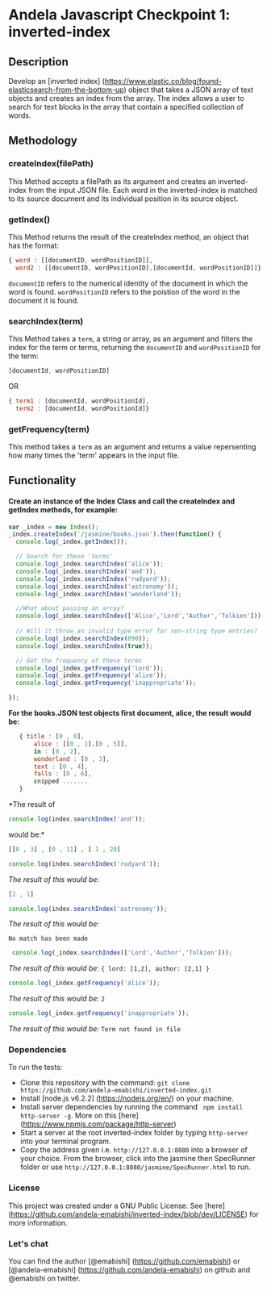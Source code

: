 # Andela Javascript Checkpoint 1: inverted-index
## Description
Develop an [inverted index] (https://www.elastic.co/blog/found-elasticsearch-from-the-bottom-up) object that takes a JSON array of text objects and creates an index from the array. The index allows a user to search for text blocks in the array that contain a specified collection of words.

## Methodology
### createIndex(filePath)
This Method accepts a filePath as its argument and creates an inverted-index from the input JSON file. Each word in the inverted-index is matched to its source document and its individual position in its source object.

### getIndex()
This Method returns the result of the createIndex method, an object that has the format:
```javaScript
{ word : [[documentID, wordPositionID]],
  word2 : [[documentID, wordPositionID],[documentId, wordPositionID]]}
 ```
`documentID` refers to the numerical identity of the document in which the word is found.
`wordPositionID` refers to the poistion of the word in the document it is found.

### searchIndex(term)
This Method takes a `term`, a string or array, as an argument and filters the index for the term or terms, returning the `documentID` and `wordPositionID` for the term:
```javaScript
[documentId, wordPositionID]
```
OR
```javaScript
{ term1 : [documentId, wordPositionId],
  term2 : [documentId, wordPositionId]}
```

### getFrequency(term)
This method takes a `term` as an argument and returns a value repersenting how many times the 'term' appears in the input file.

## Functionality
#### Create an instance of the Index Class and call the createIndex and getIndex methods, for example:

```javaScript
var _index = new Index();
_index.createIndex('/jasmine/books.json').then(function() {
  console.log(_index.getIndex());

  // Search for these 'terms'
  console.log(_index.searchIndex('alice'));
  console.log(_index.searchIndex('and'));
  console.log(_index.searchIndex('rudyard'));
  console.log(_index.searchIndex('astronomy'));
  console.log(_index.searchIndex('wonderland'));

  //What about passing an array?
  console.log(_index.searchIndex(['Alice','Lord','Author','Tolkien']));
  
  // Will it throw an invalid type error for non-string type entries?
  console.log(_index.searchIndex(090));
  console.log(_index.searchIndex(true));

  // Get the frequency of these terms
  console.log(_index.getFrequency('lord'));
  console.log(_index.getFrequency('alice'));
  console.log(_index.getFrequency('inappropriate'));

});
```

**For the books.JSON test objects first document, alice, the result would be:**

```javaScript
   { title : [0 , 0],
	   alice : [[0 , 1],[0 , 5]],
	   in : [0 , 2],
	   wonderland : [0 , 3],
	   text : [0 , 4],
	   falls : [0 , 6],
	   snipped .......
   }
```
  

*The result of 
```javaScript
console.log(index.searchIndex('and'));
``` 
would be:*

```javaScript
[[0 , 3] , [0 , 11] , [ 1 , 20]
```

```javaScript
console.log(index.searchIndex('rudyard'));
```
*The result of this would be:*
```javaScript
[2 , 1]
```

```javaScript
console.log(index.searchIndex('astronomy'));
```
*The result of this would be:*
```
No match has been made
```

```javaScript
 console.log(_index.searchIndex(['Lord','Author','Tolkien']));
```
*The result of this would be:*
```{ lord: [1,2], author: [2,1] }```

```javaScript
console.log(_index.getFrequency('alice'));
```
*The result of this would be:* `2`

```javaScript
console.log(_index.getFrequency('inappropriate'));
```
*The result of this would be:*
```Term not found in file```


### Dependencies
To run the tests: 
* Clone this repository with the command: `git clone https://github.com/andela-emabishi/inverted-index.git`
* Install [node.js v6.2.2] (https://nodejs.org/en/) on your machine.
* Install server dependencies by running the command ` npm install http-server -g`. More on this [here] (https://www.npmjs.com/package/http-server)
* Start a server at the root inverted-index folder by typing `http-server` into your terminal program.
* Copy the address given i.e. `http://127.0.0.1:8080` into a browser of your choice. From the browser, click into the jasmine then SpecRunner folder or use `http://127.0.0.1:8080/jasmine/SpecRunner.html` to run.

### License
This project was created under a GNU Public License. See [here] (https://github.com/andela-emabishi/inverted-index/blob/dev/LICENSE) for more information.

### Let's chat
You can find the author [@emabishi] (https://github.com/emabishi) or [@andela-emabishi] (https://github.com/andela-emabishi) on github and @emabishi on twitter.

